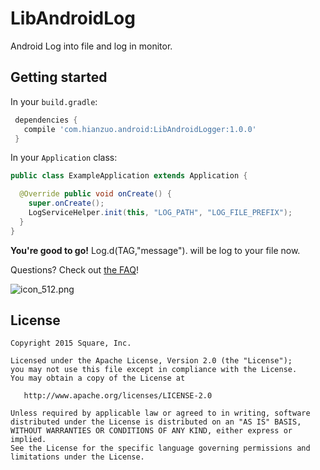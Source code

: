 # LibAndroidLog

Android Log into file and log in monitor.

## Getting started

In your `build.gradle`:

```gradle
 dependencies {
   compile 'com.hianzuo.android:LibAndroidLogger:1.0.0'
 }
```

In your `Application` class:

```java
public class ExampleApplication extends Application {

  @Override public void onCreate() {
    super.onCreate();
    LogServiceHelper.init(this, "LOG_PATH", "LOG_FILE_PREFIX");
  }
}
```

**You're good to go!** Log.d(TAG,"message"). will be log to your file now.

Questions? Check out [the FAQ](https://github.com/hianzuo/andorid-logger/wiki/FAQ)!

![icon_512.png](assets/icon_512.png)

## License

    Copyright 2015 Square, Inc.

    Licensed under the Apache License, Version 2.0 (the "License");
    you may not use this file except in compliance with the License.
    You may obtain a copy of the License at

       http://www.apache.org/licenses/LICENSE-2.0

    Unless required by applicable law or agreed to in writing, software
    distributed under the License is distributed on an "AS IS" BASIS,
    WITHOUT WARRANTIES OR CONDITIONS OF ANY KIND, either express or implied.
    See the License for the specific language governing permissions and
    limitations under the License.
